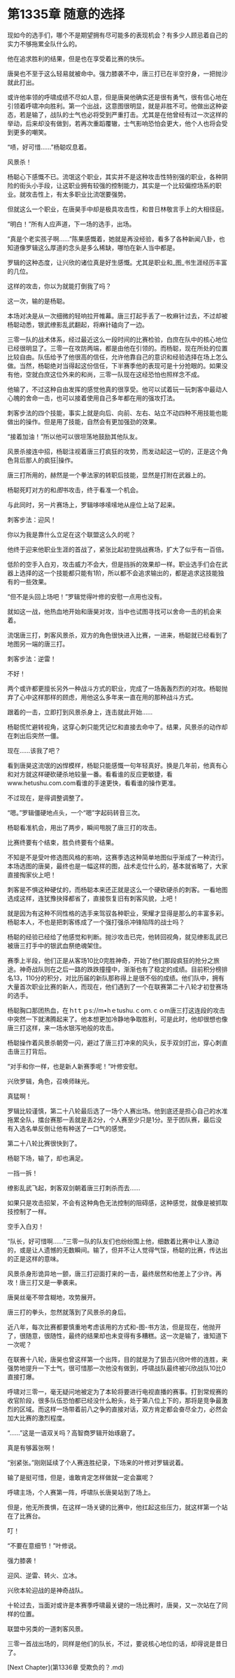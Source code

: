 # 第1335章 随意的选择

现如今的选手们，哪个不是期望拥有尽可能多的表现机会？有多少人顾忌着自己的实力不够拖累全队什么的。

他在追求胜利的结果，但是也在享受着比赛的快乐。

唐昊也不至于这么轻易就被命中。强力膝袭不中，唐三打已在半空拧身，一把抛沙就此打出。

或许他率领的呼啸成绩不尽如人意，但是唐昊他确实还是很有勇气，很有信心地在引领着呼啸冲向胜利。第一个出战，这意图很明显，就是非胜不可。他做出这种姿态，若是输了，战队的士气也必将受到严重打击。尤其是在他曾经有过一次这样的举动，后来却没有做到，若再次重蹈覆辙，士气影响恐怕会更大，他个人也将会受到更多的嘲笑。

“啧，好可惜……”杨聪叹息着。

风景杀！

杨聪心下感慨不已。流氓这个职业，其实并不是这种攻击性特别强的职业，各种阴险的街头小手段，让这职业拥有较强的控制能力，其实是一个比较偏控场系的职业。就攻击性上，有太多职业比流氓要强势。

但就这么一个职业，在唐昊手中却是极具攻击性，和昔日林敬言手上的大相径庭。

“明白！”所有人应声道，下一场的选手，出场。

“真是个老实孩子啊……”陈果感慨着，她就是再没经验，看多了各种新闻八卦，也知道像罗辑这么厚道的念头是多么稀缺，哪怕在新人当中都是。

罗辑的这种态度，让兴欣的诸位真是好生感慨。尤其是职业和_图_书生涯经历丰富的几位。

这样的攻击，你以为就能打倒我了吗？

这一次，输的是杨聪。

本场对决是从一次细微的轻响拉开帷幕。唐三打起手丢了一枚麻针过去，不过却被杨聪动悉，银武缭影乱武翻起，将麻针磕向了一边。

三零一队的战术体系，经过最近这么一段时间的比赛检验，白庶在队中的核心地位已经很明显了。三零一在攻防两端，都是由他在引领的。而杨聪，现在所处的位置比较自由。队伍给予了他很高的信任，允许他靠自己的意识和经验选择在场上怎么做。当然，杨聪绝对当得起这份信任，下半赛季他的表现可是十分抢眼的。如果没有他，空就白庶这位外来的和尚，三零一队现在这经恐怕也照样念不成。

他输了，不过这种自由发挥的感觉他真的很享受。他可以试着玩一玩刺客中最动人心魄的舍命一击，也可以接着使用自己多年都在用的强攻打法。

刺客步法的四个技能，事实上就是向后、向前、左右、站立不动四种不用技能也能做出的操作。但是用了技能，自然会有更加强劲的效果。

“接着加油！”所以他可以很坦荡地鼓励其他队友。

风景杀接连中招，杨聪注视着唐三打疯狂的攻势，而发动起这一切的，正是这个角色背后那人的疯狂|操作。

唐三打所用的，赫然是一个拳法家的转职后技能，显然是打附在武器上的。

杨聪死盯对方的和*图*书攻击，终于看准一个机会。

与此同时，另一片赛场上，罗辑哆哆嗦嗦地从座位上站了起来。

刺客步法：迎风！

你以为我是靠什么立足在这个联盟这么久的呢？

他终于迎来他职业生涯的首战了，紧张比起初登挑战赛场，扩大了似乎有一百倍。

低阶的空手入白刃，攻击威力不会大，但是挡拆的效果却一样。职业选手们会在武器上选择的这一个技能都只能有1阶，所以都不会追求输出的，都是追求这技能独有的一些效果。

“但不是头回上场吧！”罗辑觉得叶修的安慰一点用也没有。

就如这一战，他热血地开始和唐昊对攻，当中也试图寻找可以舍命一击的机会来着。

流氓唐三打，刺客风景杀，双方的角色很快进入比赛，一进来，杨聪就已经看到了地图另一端的唐三打。

刺客步法：逆雷！

不好！

两个或许都更擅长另外一种战斗方式的职业，完成了一场轰轰烈烈的对攻。杨聪抛弃了心中这样那样的顾虑，用他这么多年来一直在用的那种战斗方式。

跟着的一击，立即打到风景杀身上，连击就此开始……

杨聪慌忙避转视角，这穿心刺只能凭记忆和直接去命中了。结果，风景杀的动作却在刺出后突然一僵。

现在……该我了吧？

看到唐昊这流氓的凶悍模样，杨聪只能感慨一句年轻真好。换是几年前，他真有心和对方就这样硬砍硬杀地较量一番。看看谁的反应更敏捷，看www.hetushu.com.com看谁的手速更快，看看谁的操作更准。

不过现在，是得调整调整了。

“嗯。”罗辑僵硬地点头，一个“嗯”字起码转音三次。

杨聪看准机会，用出了两步，瞬间甩脱了唐三打的攻击。

比赛终要有个结束，胜负终要有个结果。

不知是不是受叶修选图风格的影响，这赛季选这种简单地图似乎渐成了一种流行。本场选图的唐昊，最终也是一幅这样的图，战术走位什么的，基本就省略了，大家直接掏家伙上吧！

刺客是不惧这种硬仗的，而杨聪本来还正就是这么一个硬砍硬杀的刺客。一看地图选成这样，连犹豫抉择都省了，直接恢复旧有刺客风貌，上吧！

就是因为有这种不同性格的选手来驾驭各种职业，荣耀才显得是那么的丰富多彩。杨聪本人，不也是把刺客练成了一个强打强杀冲锋陷阵的战士吗？

杨聪的经验已经给了他感觉和判断。抛沙攻击已完，他转回视角，就见缭影乱武已被唐三打手中的银武血祭绝魂架住。

赛季上半段，他们正是从客场10比0完胜神奇，开始了他们那段疯狂的抢分之旅途。神奇战队则在之后一路的跌跌撞撞中，渐渐也有了稳定的成绩。目前积分榜排名13，110分的积分，对比历届的新队那称得上是很不俗的成绩。他们队中，拥有大量首次职业比赛的新人，而现在，他们遇到了一个在联赛第二十八轮才初登赛场的选手。

杨聪胸口那团热血，在ｈtｔｐs://m•hｅtushu.ｃoｍ.ｃｏm唐三打这连段的攻击中突然一下就沸腾起来了。他本想更加冷静地争取胜利，可是此时，他却很想也像唐三打这样，来一场水银泻地般的攻击。

杨聪操作着风景杀朝旁一闪，避过了唐三打冲来的风头，反手双剑打出，穿心刺直击唐三打背后。

“对手和你一样，也是新人新赛季呢！”叶修安慰。

兴欣罗辑，角色，召唤师昧光。

真猛啊！

罗辑比较谨慎，第二十八轮最后选了一场个人赛出场。他到底还是担心自己的水准拖累全队，擂台赛那一丢就是丢2分，个人赛至少只是1分。至于团队赛，最后没有入选名单反倒让他有种送了一口气的感觉。

第二十八轮比赛很快到了。

杨聪下场，输了，却也满足。

一挡一拆！

缭影乱武飞起，刺客双剑朝着唐三打刺杀而去……

如果只是攻击招架，不会有这种角色无法控制的阻碍感，这种感觉，就像是被抓取技控制了一样。

空手入白刃！

“队长，好可惜啊……”三零一队的队友们也纷纷围上他，细数着比赛中让人激动的，或是让人遗憾的无数瞬间。输了，但并不让人觉得气馁，杨聪的比赛，传达出的正是这样的意味。

风景杀身形诡异地一颤，唐三打迎面打来的一击，最终居然和他差上了少许。再攻！唐三打又是一拳袭来。

唐昊丝毫不带含糊地，攻势展开。

唐三打的拳头，忽然就落到了风景杀的身后。

近八年，每次比赛都要慎重地考虑该用的方式和-图-书方法，但是现在，他抛开了，很随意，很随性，最终的结果却也未变得有多糟糕。这一次是输了，谁知道下一次呢？

在联赛十八轮，唐昊也曾这样第一个出阵，目的就是为了狙击兴欣叶修的连胜，来强势地提升一下士气，很可惜那一次他没有做到，呼啸战队最终被兴欣战队10比0直接打爆。

呼啸对三零一，毫无疑问地被定为了本轮将要进行电视直播的赛事。打到常规赛的收官阶段，很多队伍恐怕都已经没什么盼头，处于第八位上下的，那将是竞争最激烈的区域。而这样一场带着前八之争的直接对话，双方肯定都会奋尽全力，必然会加大比赛的激烈程度。

“……”这是一语双关吗？高智商罗辑开始琢磨了。

真是有够嚣张啊！

“别紧张。”刚刚延续了个人赛连胜纪录，下场来的叶修对罗辑说着。

输了是挺可惜，但是，谁敢肯定怎样做就一定会赢呢？

呼啸主场，个人赛第一阵，呼啸队长唐昊站到了场上。

但是，他无所畏惧，在这样一场关键的比赛中，他扛起这些压力，就这样第一个站在了比赛台。

叮！

“不要在意细节！”叶修说。

强力膝袭！

迎风、逆雷、转火、立冰。

兴欣本轮迎战的是神奇战队。

十轮过去，当面对或许是本赛季呼啸最关键的一场比赛时，唐昊，又一次站在了同样的位置。

联盟中另类的一道刺客风景。

三零一首战出场的，同样是他们的队长，不过，要说核心地位的话，却得说是昔日了。



[Next Chapter](第1336章 受欺负的？.md)